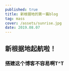 ```yaml
---
published: true
title: 新根据地的第一篇blog
tag: mass
cover: /assets/sunrise.jpg
date: 2019.08.07
---
```

## 新根据地起航啦！
### 搭建这个博客不容易啊T^T

